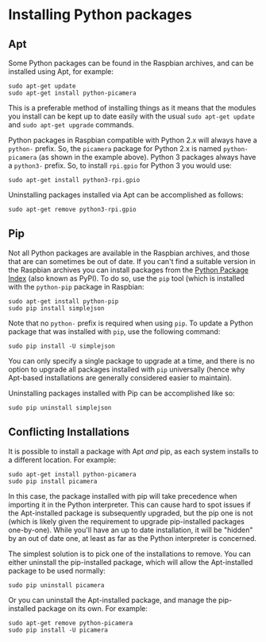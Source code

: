 # Installing Python packages

## Apt

Some Python packages can be found in the Raspbian archives, and can be installed using Apt, for example:

```
sudo apt-get update
sudo apt-get install python-picamera
```

This is a preferable method of installing things as it means that the modules you install can be kept up to date easily with the usual `sudo apt-get update` and `sudo apt-get upgrade` commands.

Python packages in Raspbian compatible with Python 2.x will always have a `python-` prefix. So, the `picamera` package for Python 2.x is named `python-picamera` (as shown in the example above). Python 3 packages always have a `python3-` prefix. So, to install `rpi.gpio` for Python 3 you would use:

```
sudo apt-get install python3-rpi.gpio
```

Uninstalling packages installed via Apt can be accomplished as follows:

```
sudo apt-get remove python3-rpi.gpio
```

## Pip

Not all Python packages are available in the Raspbian archives, and those that are can sometimes be out of date. If you can't find a suitable version in the Raspbian archives you can install packages from the [Python Package Index](http://pypi.python.org/) (also known as PyPI). To do so, use the `pip` tool (which is installed with the `python-pip` package in Raspbian:

```
sudo apt-get install python-pip
sudo pip install simplejson
```

Note that no `python-` prefix is required when using `pip`. To update a Python package that was installed with `pip`, use the following command:

```
sudo pip install -U simplejson
```

You can only specify a single package to upgrade at a time, and there is no option to upgrade all packages installed with `pip` universally (hence why Apt-based installations are generally considered easier to maintain).

Uninstalling packages installed with Pip can be accomplished like so:

```
sudo pip uninstall simplejson
```

## Conflicting Installations

It is possible to install a package with Apt *and* pip, as each system installs to a different location. For example:

```
sudo apt-get install python-picamera
sudo pip install picamera
```

In this case, the package installed with pip will take precedence when importing it in the Python interpreter. This can cause hard to spot issues if the Apt-installed package is subsequently upgraded, but the pip one is not (which is likely given the requirement to upgrade pip-installed packages one-by-one). While you'll have an up to date installation, it will be "hidden" by an out of date one, at least as far as the Python interpreter is concerned.

The simplest solution is to pick one of the installations to remove. You can either uninstall the pip-installed package, which will allow the Apt-installed package to be used normally:

```
sudo pip uninstall picamera
```

Or you can uninstall the Apt-installed package, and manage the pip-installed package on its own. For example:

```
sudo apt-get remove python-picamera
sudo pip install -U picamera
```
